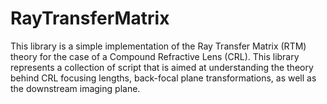 # RayTransferMatrix
This library is a simple implementation of the Ray Transfer Matrix (RTM) theory for the case of a Compound Refractive Lens (CRL). This library represents a collection of script that is aimed at understanding the theory behind CRL focusing lengths, back-focal plane transformations, as well as the downstream imaging plane.
